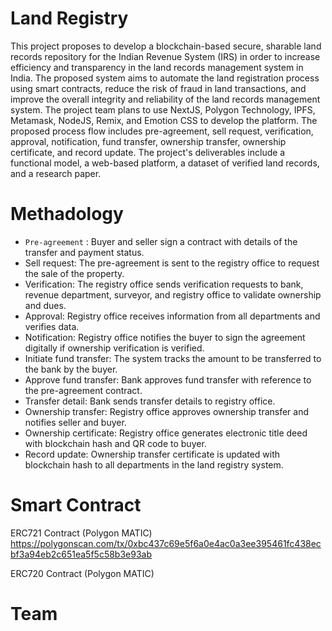 # Land Registry
This project proposes to develop a blockchain-based secure, sharable land records repository for the Indian Revenue System (IRS) in order to increase efficiency and transparency in the land records management system in India. The proposed system aims to automate the land registration process using smart contracts, reduce the risk of fraud in land transactions, and improve the overall integrity and reliability of the land records management system. The project team plans to use NextJS, Polygon Technology, IPFS, Metamask, NodeJS, Remix, and Emotion CSS to develop the platform. The proposed process flow includes pre-agreement, sell request, verification, approval, notification, fund transfer, ownership transfer, ownership certificate, and record update. The project's deliverables include a functional model, a web-based platform, a dataset of verified land records, and a research paper.

# Methadology
- `Pre-agreement` : Buyer and seller sign a contract with details of the transfer and payment status.
- Sell request: The pre-agreement is sent to the registry office to request the sale of the property.
- Verification: The registry office sends verification requests to bank, revenue department, surveyor, and registry office to validate ownership and dues.
- Approval: Registry office receives information from all departments and verifies data.
- Notification: Registry office notifies the buyer to sign the agreement digitally if ownership verification is verified.
- Initiate fund transfer: The system tracks the amount to be transferred to the bank by the buyer.
- Approve fund transfer: Bank approves fund transfer with reference to the pre-agreement contract.
- Transfer detail: Bank sends transfer details to registry office.
- Ownership transfer: Registry office approves ownership transfer and notifies seller and buyer.
- Ownership certificate: Registry office generates electronic title deed with blockchain hash and QR code to buyer.
- Record update: Ownership transfer certificate is updated with blockchain hash to all departments in the land registry system.

# Smart Contract
ERC721 Contract (Polygon MATIC)
https://polygonscan.com/tx/0xbc437c69e5f6a0e4ac0a3ee395461fc438ecbf3a94eb2c651ea5f5c58b3e93ab

ERC720 Contract (Polygon MATIC)

# Team


<!-- {
  "_id": {
    "$oid": "643aa7040c875b4e22d36dfc"
  },
  "tokenID": 1234,
  "propertyID": 1234,
  "Survey_number": 21234,
  "Area": 2345,
  "request": true,
  "Buyer_name": "xyz",
  "InspectorName": "xyz",
  "ownerAddress": "0xA2bB6955EB5Ec0d999523d72F8d50f15A35cE242",
  "Buyer_address": "0x7ED790A1Ac108b9A50e24f5c5E061df59e3673a7",
  "Document_Access": "0xA2bB6955EB5Ec0d999523d72F8d50f15A35cE242",
  "tokensend": "finish",
  "ProcessStatus": 4,
  "Document_Verify": "process",
  "Transaction": "wait",
  "Ownership_Transfer": "wait",
  "Price": 12345,
  "ImageURL": "https://cdn.pixabay.com/photo/2015/10/05/14/50/farm-972717__340.jpg",
  "DocumentURL": "https://metamask.io/files/LeastAuthority-MetaMask-Audit-Report.pdf",
  "owner": "Owner"
}

 -->


 <!-- {
  "_id": {
    "$oid": "6442e0712f9b69be5b9c10f8"
  },
  "tokenID": 789,
  "propertyID": 789,
  "Survey_number": 789,
  "Area": 789,
  "request": true,
  "Buyer_name": "xyz",
  "InspectorName": "xyz",
  "ownerAddress": "0x7ED790A1Ac108b9A50e24f5c5E061df59e3673a7",
  "Buyer_address": "0xA2bB6955EB5Ec0d999523d72F8d50f15A35cE242",
  "Document_Access": "0xA2bB6955EB5Ec0d999523d72F8d50f15A35cE242",
  "tokensend": "finish",
  "ProcessStatus": 2,
  "Document_Verify": "process",
  "Transaction": "wait",
  "Ownership_Transfer": "wait",
  "Price": 123456,
  "ImageURL": "https://cdn.pixabay.com/photo/2015/10/05/14/50/farm-972717__340.jpg",
  "DocumentURL": "https://metamask.io/files/LeastAuthority-MetaMask-Audit-Report.pdf",
  "owner": "Ayush"
} 



{
  "owner": "Ayush",
  "City": "Nagpur",
  "State": "Maharashtra",
  "Area": "50",
  "pricePerSqFeet": "1000",
  "Previous_Price": "100000",
  "propertyID": "1111",
  "Location": "3242.4344",
  "DocumentURL": "https://metamask.io/files/LeastAuthority-MetaMask-Audit-Report.pdf",
  "physicalSurveyNo": 1111,
  "status":false
},


{
  "owner": "Shete",
  "City": "Nagpur",
  "State": "Maharashtra",
  "Area": "20",
  "pricePerSqFeet": "2000",
  "Previous_Price": "200000",
  "propertyID": "2222",
  "Location": "3242.4344",
  "DocumentURL": "https://metamask.io/files/LeastAuthority-MetaMask-Audit-Report.pdf",
  "physicalSurveyNo": 2222,
  "status":false
} -->


